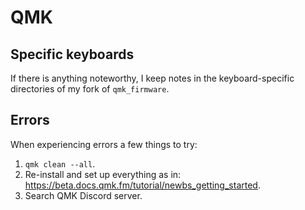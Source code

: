 # QMK

## Specific keyboards

If there is anything noteworthy, I keep notes in the keyboard-specific directories of my fork of `qmk_firmware`.

## Errors

When experiencing errors a few things to try:

1. `qmk clean --all`.
2. Re-install and set up everything as in: <https://beta.docs.qmk.fm/tutorial/newbs_getting_started>.
3. Search QMK Discord server.

